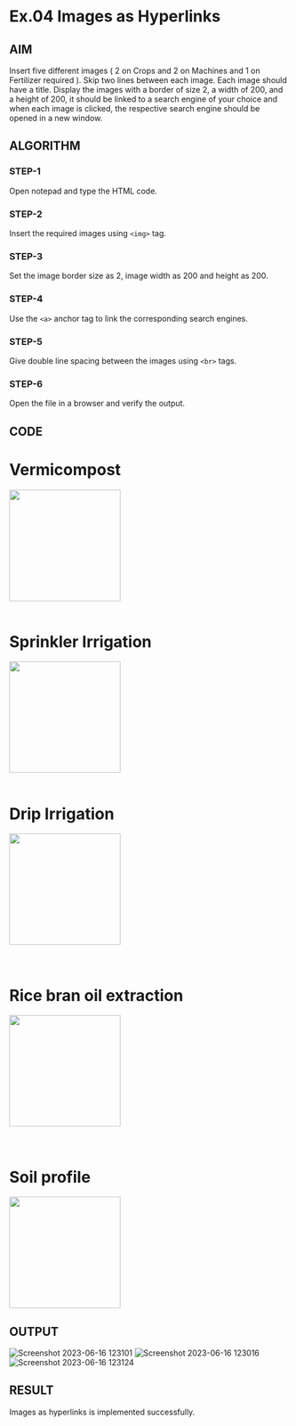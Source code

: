 # Ex.04 Images as Hyperlinks
## AIM
  Insert five different images ( 2 on Crops and 2 on Machines and 1 on Fertilizer required ). 
  Skip two lines between each image. Each image should have a title. 
  Display the images with a border of size 2, a width of 200, and a height of 200, 
  it should be linked to a search engine of your choice and when each image is clicked, 
  the respective search engine should be opened in a new window.

## ALGORITHM
### STEP-1
  Open notepad and type the HTML code.

### STEP-2
  Insert the required images using ```<img>``` tag.

### STEP-3
  Set the image border size as 2, image width as 200 and height as 200.

### STEP-4
  Use the ```<a>``` anchor tag to link the corresponding search engines.  

### STEP-5
  Give double line spacing between the images using ```<br>``` tags.
  
### STEP-6
  Open the file in a browser and verify the output.
  
## CODE
<html>


<body>
<h1>Vermicompost</h1>
<img src="https://m.media-amazon.com/images/I/71CJ9-6QdZL._SX466_.jpg" width="200" height="200">
<br>
<br>
<h1>Sprinkler Irrigation</h1>

<img src="https://kj1bcdn.b-cdn.net/media/31740/sprinkler.jpg"  width="200" height="200">
<br>
<br>
<h1>Drip Irrigation</h1>

<img src="https://s.hdnux.com/photos/01/26/61/32/22746795/4/rawImage.jpg"
width="200" height="200">
<br>
<br>
<br>
<h1>Rice bran oil extraction</h1>
<img src="https://ars.els-cdn.com/content/image/1-s2.0-S0926669017302479-fx1.jpg"
width="200" height="200"></a>
<br>
<br>
<br>
<h1>Soil profile</h1>

<img src="https://www.sciencefacts.net/wp-content/uploads/2020/12/Soil-Horizons-Layers-Diagram-Chart.jpg"
width="200" height="200"></a>
</body>
</html>


## OUTPUT
![Screenshot 2023-06-16 123101](https://github.com/Vengatraj212221010043/Ex04_Web-Design/assets/128878559/87a6a5ef-0022-4d7f-a02f-e08fc41aa535)
![Screenshot 2023-06-16 123016](https://github.com/Vengatraj212221010043/Ex04_Web-Design/assets/128878559/839d0b29-7364-46b2-90fb-8b2fb07c9aef)
![Screenshot 2023-06-16 123124](https://github.com/Vengatraj212221010043/Ex04_Web-Design/assets/128878559/e2307518-8c41-4ce2-9386-9062539cb274)


## RESULT
 Images as hyperlinks is implemented successfully.
